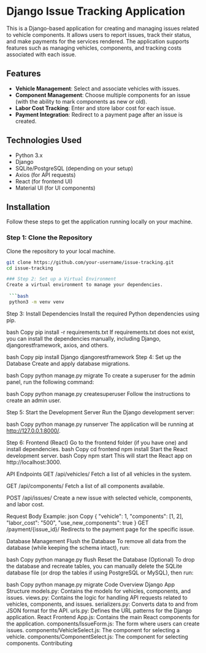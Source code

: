 # Django Issue Tracking Application

This is a Django-based application for creating and managing issues related to vehicle components. It allows users to report issues, track their status, and make payments for the services rendered. The application supports features such as managing vehicles, components, and tracking costs associated with each issue.

## Features
- **Vehicle Management**: Select and associate vehicles with issues.
- **Component Management**: Choose multiple components for an issue (with the ability to mark components as new or old).
- **Labor Cost Tracking**: Enter and store labor cost for each issue.
- **Payment Integration**: Redirect to a payment page after an issue is created.

## Technologies Used
- Python 3.x
- Django
- SQLite/PostgreSQL (depending on your setup)
- Axios (for API requests)
- React (for frontend UI)
- Material UI (for UI components)

## Installation

Follow these steps to get the application running locally on your machine.

### Step 1: Clone the Repository

Clone the repository to your local machine.

```bash
git clone https://github.com/your-username/issue-tracking.git
cd issue-tracking

### Step 2: Set up a Virtual Environment
Create a virtual environment to manage your dependencies.
 
 ```bash 
 python3 -m venv venv
```
Step 3: Install Dependencies
Install the required Python dependencies using pip.

bash
Copy
pip install -r requirements.txt
If requirements.txt does not exist, you can install the dependencies manually, including Django, djangorestframework, axios, and others.

bash
Copy
pip install Django djangorestframework
Step 4: Set up the Database
Create and apply database migrations.

bash
Copy
python manage.py migrate
To create a superuser for the admin panel, run the following command:

bash
Copy
python manage.py createsuperuser
Follow the instructions to create an admin user.

Step 5: Start the Development Server
Run the Django development server:

bash
Copy
python manage.py runserver
The application will be running at http://127.0.0.1:8000/.

Step 6: Frontend (React)
Go to the frontend folder (if you have one) and install dependencies.
bash
Copy
cd frontend
npm install
Start the React development server.
bash
Copy
npm start
This will start the React app on http://localhost:3000.

API Endpoints
GET /api/vehicles/
Fetch a list of all vehicles in the system.

GET /api/components/
Fetch a list of all components available.

POST /api/issues/
Create a new issue with selected vehicle, components, and labor cost.

Request Body Example:
json
Copy
{
  "vehicle": 1,
  "components": [1, 2],
  "labor_cost": "500",
  "use_new_components": true
}
GET /payment/{issue_id}/
Redirects to the payment page for the specific issue.

Database Management
Flush the Database
To remove all data from the database (while keeping the schema intact), run:

bash
Copy
python manage.py flush
Reset the Database (Optional)
To drop the database and recreate tables, you can manually delete the SQLite database file (or drop the tables if using PostgreSQL or MySQL), then run:

bash
Copy
python manage.py migrate
Code Overview
Django App Structure
models.py: Contains the models for vehicles, components, and issues.
views.py: Contains the logic for handling API requests related to vehicles, components, and issues.
serializers.py: Converts data to and from JSON format for the API.
urls.py: Defines the URL patterns for the Django application.
React Frontend
App.js: Contains the main React components for the application.
components/IssueForm.js: The form where users can create issues.
components/VehicleSelect.js: The component for selecting a vehicle.
components/ComponentSelect.js: The component for selecting components.
Contributing